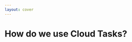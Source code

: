 ```yaml
---
layout: cover
---
```


<h1><span class="color:accent">How do we use</span> Cloud Tasks<span class="color:accent">?</span></h1>

